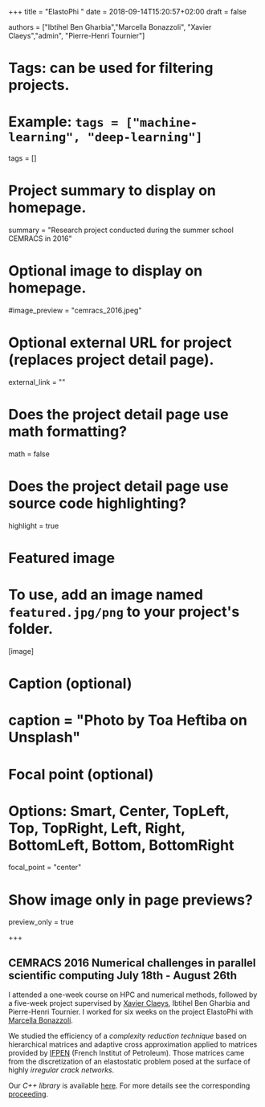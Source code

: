 +++
title = "ElastoPhi "
date = 2018-09-14T15:20:57+02:00
draft = false

authors = ["Ibtihel Ben Gharbia","Marcella Bonazzoli", "Xavier Claeys","admin", "Pierre-Henri Tournier"]

# Tags: can be used for filtering projects.
# Example: `tags = ["machine-learning", "deep-learning"]`
tags = []

# Project summary to display on homepage.
summary = "Research project conducted during the summer school CEMRACS in 2016"

# Optional image to display on homepage.
#image_preview = "cemracs_2016.jpeg"

# Optional external URL for project (replaces project detail page).
external_link = ""

# Does the project detail page use math formatting?
math = false

# Does the project detail page use source code highlighting?
highlight = true

# Featured image
# To use, add an image named `featured.jpg/png` to your project's folder. 
[image]
  # Caption (optional)
  # caption = "Photo by Toa Heftiba on Unsplash"

  # Focal point (optional)
  # Options: Smart, Center, TopLeft, Top, TopRight, Left, Right, BottomLeft, Bottom, BottomRight
  focal_point = "center"

  # Show image only in page previews?
  preview_only = true

+++

## CEMRACS 2016 Numerical challenges in parallel scientific computing July 18th - August 26th 
I attended a one-week course on HPC and numerical methods, followed by a five-week project supervised by [Xavier Claeys](https://www.ljll.math.upmc.fr/~claeys/), Ibtihel Ben Gharbia and Pierre-Henri Tournier. I worked for six weeks on the project ElastoPhi with [Marcella Bonazzoli](https://www.ljll.math.upmc.fr/bonazzoli/).

We studied the efficiency of a *complexity reduction technique* based on hierarchical matrices and adaptive cross approximation applied to matrices provided by [IFPEN](http://www.ifpenergiesnouvelles.com) (French Institut of Petroleum). Those matrices came from the discretization of an elastostatic problem posed at the surface of highly *irregular crack networks*.

Our *C++ library* is available [here](https://github.com/xclaeys/ElastoPhi). For more details see the corresponding [proceeding](https://hal.archives-ouvertes.fr/hal-01644518).
